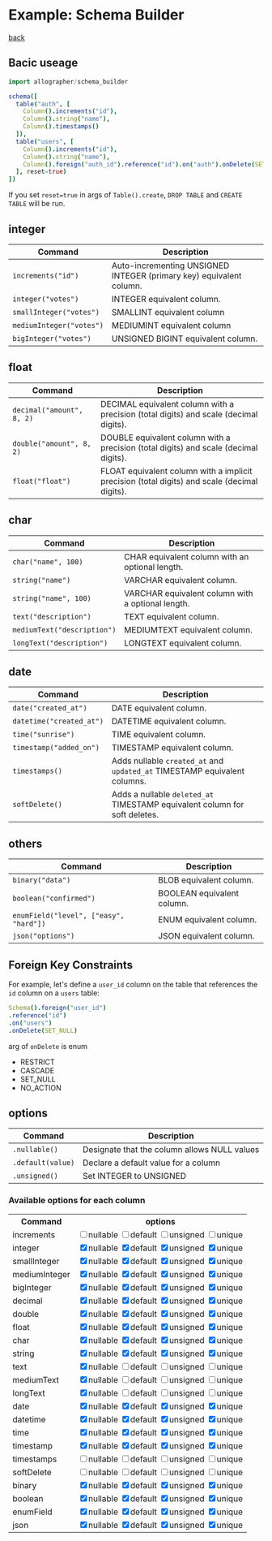 Example: Schema Builder
===
[back](../README.md)

## Bacic useage
```nim
import allographer/schema_builder

schema([
  table("auth", [
    Column().increments("id"),
    Column().string("name"),
    Column().timestamps()
  ]),
  table("users", [
    Column().increments("id"),
    Column().string("name"),
    Column().foreign("auth_id").reference("id").on("auth").onDelete(SET_NULL)
  ], reset=true)
])
```

If you set `reset=true` in args of `Table().create`, `DROP TABLE` and `CREATE TABLE` will be run.

## integer
|Command|Description|
|---|---|
|`increments("id")`|Auto-incrementing UNSIGNED INTEGER (primary key) equivalent column.|
|`integer("votes")`|INTEGER equivalent column.|
|`smallInteger("votes")`|SMALLINT equivalent column|
|`mediumInteger("votes")`|MEDIUMINT equivalent column|
|`bigInteger("votes")`|UNSIGNED BIGINT equivalent column.|

## float
|Command|Description|
|---|---|
|`decimal("amount", 8, 2)`|DECIMAL equivalent column with a precision (total digits) and scale (decimal digits).|
|`double("amount", 8, 2)`|DOUBLE equivalent column with a precision (total digits) and scale (decimal digits).|
|`float("float")`|FLOAT equivalent column with a implicit precision (total digits) and scale (decimal digits).|

## char
|Command|Description|
|---|---|
|`char("name", 100)`|CHAR equivalent column with an optional length.|
|`string("name")`|VARCHAR equivalent column.|
|`string("name", 100)`|VARCHAR equivalent column with a optional length.|
|`text("description")`|TEXT equivalent column.|
|`mediumText("description")`|MEDIUMTEXT equivalent column.|
|`longText("description")`|LONGTEXT equivalent column.|

## date
|Command|Description|
|---|---|
|`date("created_at")`|DATE equivalent column.|
|`datetime("created_at")`|DATETIME equivalent column.|
|`time("sunrise")`|TIME equivalent column.|
|`timestamp("added_on")`|TIMESTAMP equivalent column.|
|`timestamps()`|Adds nullable `created_at` and `updated_at` TIMESTAMP equivalent columns.|
|`softDelete()`|Adds a nullable `deleted_at` TIMESTAMP equivalent column for soft deletes.|

## others
|Command|Description|
|---|---|
|`binary("data")`|BLOB equivalent column.|
|`boolean("confirmed")`|BOOLEAN equivalent column.|
|`enumField("level", ["easy", "hard"])`|ENUM equivalent column.|
|`json("options")`|JSON equivalent column.|

## Foreign Key Constraints
For example, let's define a `user_id` column on the table that references the `id` column on a `users` table:
```nim
Schema().foreign("user_id")
.reference("id")
.on("users")
.onDelete(SET_NULL)
```

arg of `onDelete` is enum
- RESTRICT
- CASCADE
- SET_NULL
- NO_ACTION

## options
|Command|Description|
|---|---|
|`.nullable()`|Designate that the column allows NULL values|
|`.default(value)`|Declare a default value for a column|
|`.unsigned()`|Set INTEGER to UNSIGNED|

### Available options for each column
<table>
  <tr>
    <th>Command</th><th>options</th>
  </tr>
  <tr>
    <td>increments</td>
    <td>
      <input type="checkbox" onclick='return false' >nullable
      <input type="checkbox" onclick='return false' >default
      <input type="checkbox" onclick='return false' >unsigned
      <input type="checkbox" onclick='return false' >unique
    </td>
  </tr>
  <tr>
    <td>integer</td>
    <td>
      <input type="checkbox" onclick='return false' checked>nullable
      <input type="checkbox" onclick='return false' checked>default
      <input type="checkbox" onclick='return false' checked>unsigned
      <input type="checkbox" onclick='return false' checked>unique
    </td>
  </tr>
  <tr>
    <td>smallInteger</td>
    <td>
      <input type="checkbox" onclick='return false' checked>nullable
      <input type="checkbox" onclick='return false' checked>default
      <input type="checkbox" onclick='return false' checked>unsigned
      <input type="checkbox" onclick='return false' checked>unique
    </td>
  </tr>
  <tr>
    <td>mediumInteger</td>
    <td>
      <input type="checkbox" onclick='return false' checked>nullable
      <input type="checkbox" onclick='return false' checked>default
      <input type="checkbox" onclick='return false' checked>unsigned
      <input type="checkbox" onclick='return false' checked>unique
    </td>
  </tr>
  <tr>
    <td>bigInteger</td>
    <td>
      <input type="checkbox" onclick='return false' checked>nullable
      <input type="checkbox" onclick='return false' checked>default
      <input type="checkbox" onclick='return false' checked>unsigned
      <input type="checkbox" onclick='return false' checked>unique
    </td>
  </tr>
  <tr>
    <td>decimal</td>
    <td>
      <input type="checkbox" onclick='return false' checked>nullable
      <input type="checkbox" onclick='return false' checked>default
      <input type="checkbox" onclick='return false' checked>unsigned
      <input type="checkbox" onclick='return false' checked>unique
    </td>
  </tr>
  <tr>
    <td>double</td>
    <td>
      <input type="checkbox" onclick='return false' checked>nullable
      <input type="checkbox" onclick='return false' checked>default
      <input type="checkbox" onclick='return false' checked>unsigned
      <input type="checkbox" onclick='return false' checked>unique
    </td>
  </tr>
  <tr>
    <td>float</td>
    <td>
      <input type="checkbox" onclick='return false' checked>nullable
      <input type="checkbox" onclick='return false' checked>default
      <input type="checkbox" onclick='return false' checked>unsigned
      <input type="checkbox" onclick='return false' checked>unique
    </td>
  </tr>
  <tr>
    <td>char</td>
    <td>
      <input type="checkbox" onclick='return false' checked>nullable
      <input type="checkbox" onclick='return false' checked>default
      <input type="checkbox" onclick='return false' checked>unsigned
      <input type="checkbox" onclick='return false' checked>unique
    </td>
  </tr>
  <tr>
    <td>string</td>
    <td>
      <input type="checkbox" onclick='return false' checked>nullable
      <input type="checkbox" onclick='return false' checked>default
      <input type="checkbox" onclick='return false' checked>unsigned
      <input type="checkbox" onclick='return false' checked>unique
    </td>
  </tr>
  <tr>
    <td>text</td>
    <td>
      <input type="checkbox" onclick='return false' checked>nullable
      <input type="checkbox" onclick='return false'>default
      <input type="checkbox" onclick='return false'>unsigned
      <input type="checkbox" onclick='return false'>unique
    </td>
  </tr>
  <tr>
    <td>mediumText</td>
    <td>
      <input type="checkbox" onclick='return false' checked>nullable
      <input type="checkbox" onclick='return false'>default
      <input type="checkbox" onclick='return false'>unsigned
      <input type="checkbox" onclick='return false'>unique
    </td>
  </tr>
  <tr>
    <td>longText</td>
    <td>
      <input type="checkbox" onclick='return false' checked>nullable
      <input type="checkbox" onclick='return false'>default
      <input type="checkbox" onclick='return false'>unsigned
      <input type="checkbox" onclick='return false'>unique
    </td>
  </tr>
  <tr>
    <td>date</td>
    <td>
      <input type="checkbox" onclick='return false' checked>nullable
      <input type="checkbox" onclick='return false' checked>default
      <input type="checkbox" onclick='return false' checked>unsigned
      <input type="checkbox" onclick='return false' checked>unique
    </td>
  </tr>
  <tr>
    <td>datetime</td>
    <td>
      <input type="checkbox" onclick='return false' checked>nullable
      <input type="checkbox" onclick='return false' checked>default
      <input type="checkbox" onclick='return false' checked>unsigned
      <input type="checkbox" onclick='return false' checked>unique
    </td>
  </tr>
  <tr>
    <td>time</td>
    <td>
      <input type="checkbox" onclick='return false' checked>nullable
      <input type="checkbox" onclick='return false' checked>default
      <input type="checkbox" onclick='return false' checked>unsigned
      <input type="checkbox" onclick='return false' checked>unique
    </td>
  </tr>
  <tr>
    <td>timestamp</td>
    <td>
      <input type="checkbox" onclick='return false' checked>nullable
      <input type="checkbox" onclick='return false' checked>default
      <input type="checkbox" onclick='return false' checked>unsigned
      <input type="checkbox" onclick='return false' checked>unique
    </td>
  </tr>
  <tr>
    <td>timestamps</td>
    <td>
      <input type="checkbox" onclick='return false'>nullable
      <input type="checkbox" onclick='return false'>default
      <input type="checkbox" onclick='return false'>unsigned
      <input type="checkbox" onclick='return false'>unique
    </td>
  </tr>
  <tr>
    <td>softDelete</td>
    <td>
      <input type="checkbox" onclick='return false'>nullable
      <input type="checkbox" onclick='return false'>default
      <input type="checkbox" onclick='return false'>unsigned
      <input type="checkbox" onclick='return false'>unique
    </td>
  </tr>
  <tr>
    <td>binary</td>
    <td>
      <input type="checkbox" onclick='return false' checked>nullable
      <input type="checkbox" onclick='return false' checked>default
      <input type="checkbox" onclick='return false' checked>unsigned
      <input type="checkbox" onclick='return false' checked>unique
    </td>
  </tr>
  <tr>
    <td>boolean</td>
    <td>
      <input type="checkbox" onclick='return false' checked>nullable
      <input type="checkbox" onclick='return false' checked>default
      <input type="checkbox" onclick='return false' checked>unsigned
      <input type="checkbox" onclick='return false' checked>unique
    </td>
  </tr>
  <tr>
    <td>enumField</td>
    <td>
      <input type="checkbox" onclick='return false' checked>nullable
      <input type="checkbox" onclick='return false' checked>default
      <input type="checkbox" onclick='return false' checked>unsigned
      <input type="checkbox" onclick='return false' checked>unique
    </td>
  </tr>
  <tr>
    <td>json</td>
    <td>
      <input type="checkbox" onclick='return false' checked>nullable
      <input type="checkbox" onclick='return false' checked>default
      <input type="checkbox" onclick='return false' checked>unsigned
      <input type="checkbox" onclick='return false' checked>unique
    </td>
  </tr>
</table>

